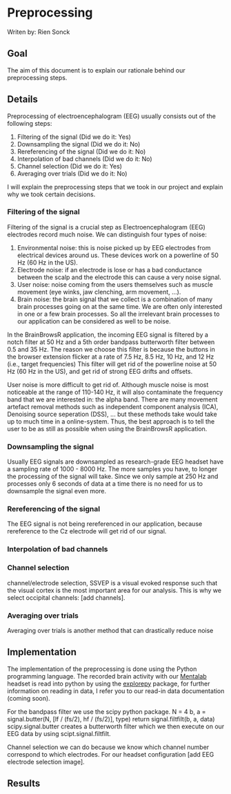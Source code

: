 # Preprocessing

Writen by: Rien Sonck

## Goal

The aim of this document is to explain our rationale behind our preprocessing steps.

## Details

Preprocessing of electroencephalogram (EEG) usually consists out of the following steps: 
1) Filtering of the signal (Did we do it: Yes)
2) Downsampling the signal (Did we do it: No)
3) Rereferencing of the signal (Did we do it: No)
4) Interpolation of bad channels (Did we do it: No)
5) Channel selection (Did we do it: Yes)
6) Averaging over trials (Did we do it: No)

I will explain the preprocessing steps that we took in our project and explain why we took certain decisions. 

### Filtering of the signal 
Filtering of the signal is a crucial step as Electroencephalogram (EEG) electrodes record much noise. We can distinguish four types of noise: 
1) Environmental noise: this is noise picked up by EEG electrodes from electrical devices around us. These devices work on a powerline of 50 Hz (60 Hz in the US).
2) Electrode noise: if an electrode is lose or has a bad conductance between the scalp and the electrode this can cause a very noise signal. 
3) User noise: noise coming from the users themselves such as muscle movement (eye winks, jaw clenching, arm movement, ...). 
4) Brain noise: the brain signal that we collect is a combination of many brain processes going on at the same time. We are often only interested in one or a few brain processes. So all the irrelevant brain processes to our application can be considered as well to be noise. 

In the BrainBrowsR application, the incoming EEG signal is filtered by a notch filter at 50 Hz and a 5th order bandpass butterworth filter between 0.5 and 35 Hz. The reason we choose this filter is because the buttons in the browser
extension flicker at a rate of 7.5 Hz, 8.5 Hz, 10 Hz, and 12 Hz (i.e., target frequencies)  This filter will get rid of the powerline noise at 50 Hz (60 Hz in the US), and get rid of strong EEG drifts and offsets. 

User noise is more difficult to get rid of. Although muscle noise is most noticeable at the range of 110-140 Hz, it will also contaminate the frequency band that we are interested in: the alpha band.
There are many movement artefact removal methods such as independent component analysis (ICA), Denoising source seperation (DSS), ... but these methods take would take up to much time in a online-system. Thus, the best approach is to tell the user to be as still as possible when using the BrainBrowsR application.

### Downsampling the signal

Usually EEG signals are downsampled as research-grade EEG headset have a sampling rate of 1000 - 8000 Hz.
The more samples you have, to longer the processing of the signal will take. Since we only sample at 250 Hz and processes only 6 seconds of data at a time there is no need for us to downsample the signal even more.

### Rereferencing of the signal

The EEG signal is not being rereferenced in our application, because rereference to the Cz electrode will get rid of our signal.

### Interpolation of bad channels

### Channel selection

channel/electrode selection, SSVEP is a visual evoked response such that the visual cortex is the most important area for our analysis. This is why we select occipital channels: [add channels].

### Averaging over trials

Averaging over trials is another method that can drastically reduce noise

## Implementation

The implementation of the preprocessing is done using the Python programming language.
The recorded brain activity with our [Mentalab](https://mentalab.com/)
headset is read into python by using the [explorepy](https://github.com/Mentalab-hub/explorepy) package,
for further information on reading in data, I refer you to our read-in data documentation (coming soon).

For the bandpass filter we use the scipy python package.
N = 4
b, a = signal.butter(N, [lf / (fs/2), hf / (fs/2)], type)
return signal.filtfilt(b, a, data)
scipy.signal.butter creates a butterworth filter which we then execute on our EEG data by using scipt.signal.filtfilt.

Channel selection we can do because we know which channel number correspond to which electrodes. For our headset configuration [add EEG electrode selection image].

## Results
